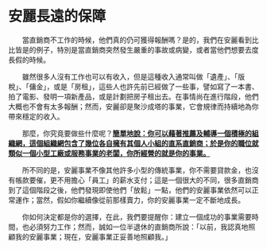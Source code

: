 # 安麗長遠的保障

&emsp;&emsp;當直銷商不工作的時候，他們真的仍可獲得報酬嗎？是的，我們在安麗看到比比皆是的例子，特別是當直銷商突然發生嚴重的事故或病變，或者當他們想要去度長假的時候。

&emsp;&emsp;雖然很多人沒有工作也可以有收入，但是這種收入通常叫做「遺產」、「版稅」、「傭金」，或是「房租」，這些人也許先前已經做了一些事，譬如寫了一本書、拍了電影、發明一項新產品，或是計劃把房子租出去。在事情尚在進行階段，他們大概也不會有太多報酬；然而，安麗卻是聚沙成塔的事業，它會規律而持續地為你帶來穩定的收入。

&emsp;&emsp;那麼，你究竟要做些什麼呢？[**簡單地說：你可以藉著推薦及輔導一個積極的組織網，這個組織網包含了幾位各自擁有其個人小組的直系直銷商；於是你的職位就類似一個小型工廠或服務事業的老闆，你所經營的就是你的事業。**]()

&emsp;&emsp;所不同的是，安麗事業不像其他許多小型的傳統事業，你不需要貸款金，也沒有帳款要催，更不用擔心「員工」的薪水支付；這是一個很大的不同，很多直銷商到了這個階段之後，他們發現即使他們「放鬆」一點，他們的安麗事業依然可以正常運作；當然，假如你繼續像從前那樣賣力，你的安麗事業一定不斷地成長。

&emsp;&emsp;你如何決定都是你的選擇，在此，我們要提醒你：建立一個成功的事業需要時間，也必須努力工作；然而，誠如一位半退休的直銷商所說：「以前，我認真地照顧我的安麗事業；現在，安麗事業正妥善地照顧我。」
